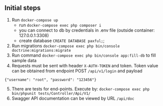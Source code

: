 ## Initial steps

1. Run `docker-compose up`
    - run `docker-compose exec php composer i`
    - you can connect to db by credentials in .env file (outside container: 127.0.0.1:3308)
    - create database `CREATE DATABASE paxful;`;
2. Run migrations `docker-compose exec php bin/console doctrine:migrations:migrate`
3. Run command `docker-compose exec php bin/console app:fill-db` to fill sample data
4. Requests must be sent with header `X-AUTH-TOKEN` and token. Token value can be obtained from endpoint POST `/api/v1/login` and payload
```
{"username": "root", "password": "123456"}
```
5. There are tests for end-points. Execute by: `docker-compose exec php bin/phpunit tests/Controller/Api/V1/`
6. Swagger API documentation can be viewed by URL `/api/doc`